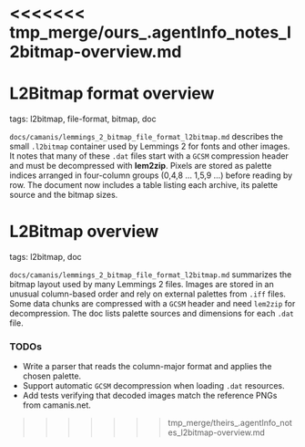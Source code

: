 <<<<<<< tmp_merge/ours_.agentInfo_notes_l2bitmap-overview.md
=======
# L2Bitmap format overview

tags: l2bitmap, file-format, bitmap, doc

`docs/camanis/lemmings_2_bitmap_file_format_l2bitmap.md` describes the small `.l2bitmap` container used by Lemmings 2 for fonts and other images. It notes that many of these `.dat` files start with a `GCSM` compression header and must be decompressed with **lem2zip**. Pixels are stored as palette indices arranged in four-column groups (0,4,8 … 1,5,9 …) before reading by row. The document now includes a table listing each archive, its palette source and the bitmap sizes.

# L2Bitmap overview

tags: l2bitmap, doc

`docs/camanis/lemmings_2_bitmap_file_format_l2bitmap.md` summarizes the bitmap layout used by many Lemmings 2 files. Images are stored in an unusual column-based order and rely on external palettes from `.iff` files. Some data chunks are compressed with a `GCSM` header and need `lem2zip` for decompression. The doc lists palette sources and dimensions for each `.dat` file.

### TODOs

- Write a parser that reads the column-major format and applies the chosen palette.
- Support automatic `GCSM` decompression when loading `.dat` resources.
- Add tests verifying that decoded images match the reference PNGs from camanis.net.
>>>>>>> tmp_merge/theirs_.agentInfo_notes_l2bitmap-overview.md
